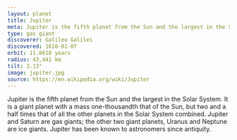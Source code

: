 ```yaml
---
layout: planet
title: Jupiter
meta: Jupiter is the fifth planet from the Sun and the largest in the Solar System. It is a giant planet with a mass one-thousandth that of the Sun, but two and a half times that of all the other planets in the Solar System combined. 
type: gas giant
discoverer: Galileo Galilei
discovered: 1610-01-07
orbit: 11.8618 years
radius: 43,441 km
tilt: 3.13°
image: jupiter.jpg
source: https://en.wikipedia.org/wiki/Jupiter
---
```


Jupiter is the fifth planet from the Sun and the largest in the Solar System. It is a giant planet with a mass one-thousandth that of the Sun, but two and a half times that of all the other planets in the Solar System combined. Jupiter and Saturn are gas giants; the other two giant planets, Uranus and Neptune are ice giants. Jupiter has been known to astronomers since antiquity.